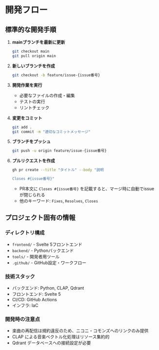 # 開発フロー

## 標準的な開発手順

1. **mainブランチを最新に更新**
   ```bash
   git checkout main
   git pull origin main
   ```

2. **新しいブランチを作成**
   ```bash
   git checkout -b feature/issue-{issue番号}
   ```

3. **開発作業を実行**
   - 必要なファイルの作成・編集
   - テストの実行
   - リントチェック

4. **変更をコミット**
   ```bash
   git add .
   git commit -m "適切なコミットメッセージ"
   ```

5. **ブランチをプッシュ**
   ```bash
   git push -u origin feature/issue-{issue番号}
   ```

6. **プルリクエストを作成**
   ```bash
   gh pr create --title "タイトル" --body "説明

   Closes #{issue番号}"
   ```
   - PR本文に `Closes #{issue番号}` を記載すると、マージ時に自動でissueが閉じられる
   - 他のキーワード: `Fixes`, `Resolves`, `Closes`

## プロジェクト固有の情報

### ディレクトリ構成
- `frontend/` - Svelte 5フロントエンド
- `backend/` - Pythonバックエンド  
- `tools/` - 開発者用ツール
- `.github/` - GitHub設定・ワークフロー

### 技術スタック
- バックエンド: Python, CLAP, Qdrant
- フロントエンド: Svelte 5
- CI/CD: GitHub Actions
- インフラ: IaC

### 開発時の注意点
- 楽曲の再配信は規約違反のため、ニコニ・コモンズへのリンクのみ提供
- CLAP による音楽ベクトル化処理はリソース集約的
- Qdrant データベースへの接続設定が必要